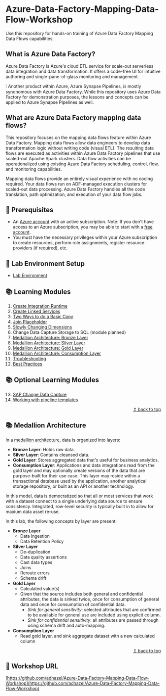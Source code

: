 # Azure-Data-Factory-Mapping-Data-Flow-Workshop

Use this repository for hands-on training of Azure Data Factory Mapping Data Flows capabilities.

## What is Azure Data Factory?

Azure Data Factory is Azure's cloud ETL service for scale-out serverless data integration and data transformation. It offers a code-free UI for intuitive authoring and single-pane-of-glass monitoring and management.

:grey_exclamation: Another product within Azure, Azure Synapse Pipelines, is mostly synonomous with Azure Data Factory. While this repository uses Azure Data Factory for demonstration purposes, the lessons and concepts can be applied to Azure Synapse Pipelines as well.

## What are Azure Data Factory mapping data flows?

This repository focuses on the mapping data flows feature within Azure Data Factory. Mapping data flows allow data engineers to develop data transformation logic without writing code (visual ETL). The resulting data flows are executed as activities within Azure Data Factory pipelines that use scaled-out Apache Spark clusters. Data flow activities can be operationalized using existing Azure Data Factory scheduling, control, flow, and monitoring capabilities.

Mapping data flows provide an entirely visual experience with no coding required. Your data flows run on ADF-managed execution clusters for scaled-out data processing. Azure Data Factory handles all the code translation, path optimization, and execution of your data flow jobs.

## :thinking: Prerequisites

* An [Azure account](https://azure.microsoft.com/free/) with an active subscription. Note: If you don't have access to an Azure subscription, you may be able to start with a [free account](https://www.azure.com/free).
* You must have the necessary privileges within your Azure subscription to create resources, perform role assignments, register resource providers (if required), etc.

## :test_tube: Lab Environment Setup

* [Lab Environment](./modules/module00.md)

## :books: Learning Modules

1. [Create Integration Runtime](./modules/module01.md)
2. [Create Linked Services](./modules/module02.md)
3. [Two Ways to do a Basic Copy](./modules/module03.md)
4. [Join Placeholder](./modules/module04.md)
5. [Slowly Changing Dimensions](./modules/module05.md)
6. Change Data Capture Storage to SQL (module planned)
7. [Medallion Architecture: Bronze Layer](./modules/module07.md)
8. [Medallion Architecture: Silver Layer](./modules/module08.md)
9. [Medallion Architecture: Gold Layer](./modules/module09.md)
10. [Medallion Architecture: Consumption Layer](./modules/module10.md)
11. [Troubleshooting](./modules/module11.md)
12. [Best Practices](./modules/module12.md)

## :books: Optional Learning Modules

13. [SAP Change Data Capture](./modules/module13.md)
14. [Working with pipeline templates](./modules/module14.md)

<div align="right"><a href="#azure-data-factory-mapping-data-flow-workshop">↥ back to top</a></div>

## :books: Medallion Architecture
In a [medallion architecture](https://learn.microsoft.com/en-us/azure/databricks/lakehouse/medallion), data is organized into layers: 

- **Bronze Layer**: Holds raw data.
- **Silver Layer**: Contains cleansed data.
- **Gold Layer**: Stores aggregated data that's useful for business analytics.
- **Consumption Layer**: Applications and data integrations read from the gold layer and may optionally create versions of the data that are purpose-built for their use case. This layer may reside within a transactional database used by the application, another analytical storage repository, or built as an API or another technology.

In this model, data is democratized so that all or most services that work with a dataset connect to a single underlying data source to ensure consistency. Integrated, row-level security is typically built in to allow for maxium data asset re-use.

In this lab, the following concepts by layer are present:
- **Bronze Layer**
  - Data Ingestion
  - Data Retention Policy
- **Silver Layer**
  - De-duplication
  - Data quality assertions
  - Cast data types
  - Joins
  - Reroute errors
  - Schema drift
- **Gold Layer**
  - Calculated value(s)
  - Given that the source includes both general and confidential attributes, the data is sinked twice, once for consumption of general data and once for consumption of confidential data. 
    - *Sink for general sensitivity*: selected attributes that are confirmed to be available for general use are included using explicit column.
    - *Sink for confidential sensitivity*: all attributes are passed through using schema drift and auto-mapping.
- **Consumption Layer**
  - Read gold layer, and sink aggregate dataset with a new calculated column

<div align="right"><a href="#azure-data-factory-mapping-data-flow-workshop">↥ back to top</a></div>

## :link: Workshop URL

[https://github.com/adhazel/Azure-Data-Factory-Mapping-Data-Flow-Workshop](https://github.com/adhazel/Azure-Data-Factory-Mapping-Data-Flow-Workshop)
